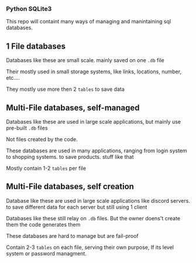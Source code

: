 ### Python SQLite3

This repo will containt many ways of managing and manintaining sql databases.

## 1 File databases

Databases like these are small scale. mainly saved on one `.db` file

Their mostly used in small storage systems, like links, locations, number, etc....

They mostly use more then 2 `tables` to save data

## Multi-File databases, self-managed

Databases like these are used in large scale applications, but mainly use pre-built `.db` files

Not files created by the code.

These databases are used in many applications, ranging from login system to shopping systems. to save products. stuff like that

Mostly contain 1-2 `tables` per file

## Multi-File databases, self creation

Database like these are used in large scale applications like discord servers. to save different data for each server but still using 1 client

Databases like these still relay on `.db` files. But the owner doens't create them the code generates them

These databases are hard to manage but are fail-proof

Contain 2-3 `tables` on each file, serving their own purpose, If its level system or password managment.
